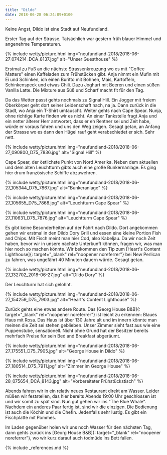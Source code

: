 ```yaml
---
title: "Dildo"
date: 2018-06-28 06:24:09+0100
---
```


Keine Angst, Dildo ist eine Stadt auf Neufundland.

Erster Tag auf der Strasse. Tatsächlich war gestern früh blauer Himmel und angenehme Temperaturen.

{% include wetty/picture.html img="neufundland-2018/2018-06-27_074214_DCA_8137.jpg" alt="Unser Guesthouse" %}

Erstmal zu Fuß an die nächste Strassenkreuzung wo es mit "Coffee Matters" einen Kaffeladen zum Frühstücken gibt. Anja nimmt ein Mufin mit Ei und Schinken, ich einen Buritto mit Bohnen, Mais, Kartoffeln, Schinkenspeck und etwas Chili. Dazu Joghurt mit Beeren und einen süßen Vanilla Latte. Die Mixture aus Süß und Scharf macht fit für den Tag.

Da das Wetter passt gehts nochmals zu Signal Hill. Ein Jogger mit freiem Oberkörper geht dort seiner Leidenschaft nach, na ja. Dann zurück in die Stadt, wo Anja ein T-Shirt umtauscht. Weiter gehts nach Cape Spear. Nunja, ohne richtige Karte finden wir es nicht. An einer Tankstelle fragt Anja und ein netter älterer Herr antwortet, dass er eh Rentner sei und Zeit habe, würde er voraus fahren und uns den Weg zeigen. Gesagt getan, an Anfang der Strasse wo es dann den Hügel rauf geht verabschiedet er sich. Sehr nett.

{% include wetty/picture.html img="neufundland-2018/2018-06-27_090800_D75_7836.jpg" alt="Signal Hill" %}

Cape Spear, der östlichste Punkt von Nord Amerika. Neben dem aktuellen und dem alten Leuchtturm gibts auch eine große Bunkernanlage. Es ging hier drum französische Schiffe abzuwehren.

{% include wetty/picture.html img="neufundland-2018/2018-06-27_105344_D75_7867.jpg" alt="Bunkeranlage" %}

{% include wetty/picture.html img="neufundland-2018/2018-06-27_105655_D75_7868.jpg" alt="Leuchtturm Cape Spear" %}

{% include wetty/picture.html img="neufundland-2018/2018-06-27_110631_D75_7876.jpg" alt="Leuchtturm Cape Spear" %}

Es gibt keine Besonderheiten auf der Fahrt nach Dildo. Dort angekommen gehen wir erstmal in den Dildo Dory Grill und essen eine kleine Portion Fish and Chips. Mit Fisch meint man hier Cod, also Kabeljau. Da wir noch Zeit haben, bevor wir in unsere nächste Unterkunft können, fragen wir, was man hier noch so machen könnte. Wir bekommen den Tip zum [Heart's Content Lighthouse]{: target="_blank" rel="noopener noreferrer"} bei New Perlican zu fahren, was ungefährt 40 Minuten dauern würde. Gesagt getan.

{% include wetty/picture.html img="neufundland-2018/2018-06-27_132702_2018-06-27.jpg" alt="Dildo Dory" %}

Der Leuchturm hat sich gelohnt. 

{% include wetty/picture.html img="neufundland-2018/2018-06-27_154259_D75_7903.jpg" alt="Heart's Content Lighthouse" %}

Zurück gehts eine etwas andere Route. Das [Georg House B&B]{: target="_blank" rel="noopener noreferrer"} ist leicht zu erkennen: Blaues Haus mit Rosa. Das Haus ist über 130 Jahre alt und im innern könnte man meinen die Zeit sei stehen geblieben. Unser Zimmer sieht fast aus wie eine Puppenstube, sensationell. Nicht ohne Grund hat der Besitzer bereits mehrfach Preise für sein Bed and Breakfast abgeräumt.

{% include wetty/picture.html img="neufundland-2018/2018-06-27_175551_D75_7905.jpg" alt="George House in Dildo" %}

{% include wetty/picture.html img="neufundland-2018/2018-06-27_180514_D75_7911.jpg" alt="Zimmer im George House" %}

{% include wetty/picture.html img="neufundland-2018/2018-06-28_075654_DCA_8143.jpg" alt="Vorbereiteter Frühstückstisch" %}

Abends fahren wir in ein relativ neues Restaurant direkt am Wasser. Leider müßen wir feststellen, das hier bereits Abends 19:00 Uhr geschlossen ist und wir somit zu spät sind. Nun gut gehen wir ins "The Blue Whale". Nachdem ein anderes Paar fertig ist, sind wir die einzigen. Die Bedienung ist auch die Köchin und die Chefin. Jedenfalls sehr lustig. Es gibt ein Fischplatte mit Pommes. 

Im Laden gegenüber holen wir uns noch Wasser für den nächsten Tag, dann gehts zurück ins [Georg House B&B]{: target="_blank" rel="noopener noreferrer"}, wo wir kurz darauf auch todmüde ins Bett fallen.

{% include _references.md %}